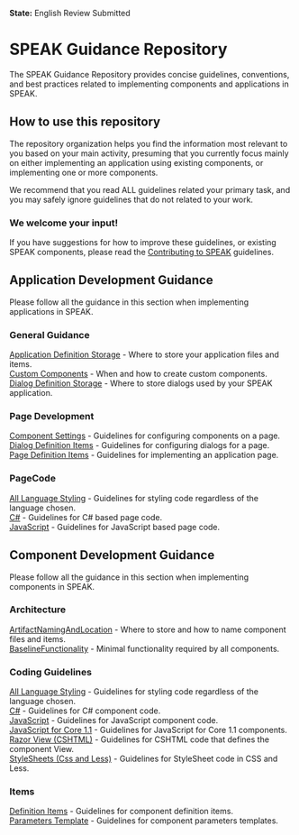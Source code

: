 **State:** English Review Submitted

# SPEAK Guidance Repository #

The SPEAK Guidance Repository provides concise guidelines, conventions, and best practices related to implementing components and applications in SPEAK.

## How to use this repository

The repository organization helps you find the information most relevant to you based on your main activity, presuming that you currently focus mainly on either implementing an application using existing components, or implementing one or more components.

We recommend that you read ALL guidelines related your primary task, and you may safely ignore guidelines that do not related to your work.

### We welcome your input! 

If you have suggestions for how to improve these guidelines, or existing SPEAK components, please read the [Contributing to SPEAK](../Contributing%20to%20SPEAK/ProposingGuidance.md) guidelines.

## Application Development Guidance

Please follow all the guidance in this section when implementing applications in SPEAK.

### General Guidance

[Application Definition Storage](../Application%20Development/General%20Guidelines/ApplicationDefinitionStorage.md) - Where to store your application files and items.  
[Custom Components](../Application%20Development/General%20Guidelines/CustomComponents.md) - When and how to create custom components.  
[Dialog Definition Storage](../Application%20Development/General%20Guidelines/DialogDefinitionStorage.md) - Where to store dialogs used by your SPEAK application.

### Page Development

[Component Settings](../Application%20Development/Page%20Development/ComponentSettings.md) - Guidelines for configuring components on a page.  
[Dialog Definition Items](../Application%20Development/Page%20Development/DialogDefinitionItems.md) - Guidelines for configuring dialogs for a page.  
[Page Definition Items](../Application%20Development/Page%20Development/PageDefinitionItems.md) - Guidelines for implementing an application page.  

### PageCode

[All Language Styling](../Application%20Development/PageCode/AllLanguageStyling.md) - Guidelines for styling code regardless of the language chosen.  
[C#](../Application%20Development/PageCode/CSharp.md) - Guidelines for C# based page code.  
[JavaScript](../Application%20Development/PageCode/JavaScript.md) - Guidelines for JavaScript based page code.  

## Component Development Guidance

Please follow all the guidance in this section when implementing components in SPEAK.

### Architecture

[ArtifactNamingAndLocation](../Component%20Development/Architecture/ArtifactNamingAndLocation.md) - Where to store and how to name component files and items.  
[BaselineFunctionality](../Component%20Development/Architecture/BaselineFunctionality.md) - Minimal functionality required by all components.  

### Coding Guidelines

[All Language Styling](../Component%20Development/Coding%20Guidelines/AllLanguageStyling.md) - Guidelines for styling code regardless of the language chosen.  
[C#](../Component%20Development/Coding%20Guidelines/CSharp.md) - Guidelines for C# component code.  
[JavaScript](../Component%20Development/Coding%20Guidelines/JavaScript.md) - Guidelines for JavaScript component code.  
[JavaScript for Core 1.1](../Component%20Development/Coding%20Guidelines/JavaScriptCore1.1.md) - Guidelines for JavaScript for Core 1.1 components.  
[Razor View (CSHTML)](../Component%20Development/Coding%20Guidelines/RazorViewCSHTML.md) - Guidelines for CSHTML code that defines the component View.  
[StyleSheets (Css and Less)](../Component%20Development/Coding%20Guidelines/StyleSheetCssLess.md) - Guidelines for StyleSheet code in CSS and Less.  

### Items

[Definition Items](../Component%20Development/Items/DefinitionItems.md) - Guidelines for component definition items.  
[Parameters Template](../Component%20Development/Items/ParametersTemplate.md) - Guidelines for component parameters templates.
